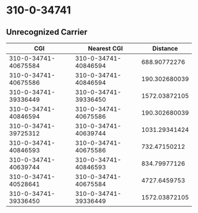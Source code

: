 # 310-0-34741
## Unrecognized Carrier


| CGI | Nearest CGI | Distance |
|-----|-------------|----------|
| 310-0-34741-40675584 | 310-0-34741-40846594 | 688.90772276 |
| 310-0-34741-40675586 | 310-0-34741-40846594 | 190.302680039 |
| 310-0-34741-39336449 | 310-0-34741-39336450 | 1572.03872105 |
| 310-0-34741-40846594 | 310-0-34741-40675586 | 190.302680039 |
| 310-0-34741-39725312 | 310-0-34741-40639744 | 1031.29341424 |
| 310-0-34741-40846593 | 310-0-34741-40675586 | 732.47150212 |
| 310-0-34741-40639744 | 310-0-34741-40846593 | 834.79977126 |
| 310-0-34741-40528641 | 310-0-34741-40675584 | 4727.6459753 |
| 310-0-34741-39336450 | 310-0-34741-39336449 | 1572.03872105 |

